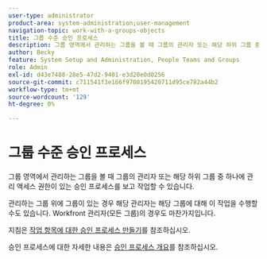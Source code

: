 ```yaml
---
user-type: administrator
product-area: system-administration;user-management
navigation-topic: work-with-a-groups-objects
title: 그룹 수준 승인 프로세스
description: 그룹 영역에서 관리하는 그룹을 볼 때 그룹의 관리자 또는 해당 하위 그룹 중 하나에 관리 액세스 권한이 있는 승인 프로세스를 보고 작업할 수 있습니다.
author: Becky
feature: System Setup and Administration, People Teams and Groups
role: Admin
exl-id: d43e7488-28e5-47d2-9401-e3d20e0d0256
source-git-commit: c711541f3e166f9700195420711d95ce782a44b2
workflow-type: tm+mt
source-wordcount: '129'
ht-degree: 0%

---
```


# 그룹 수준 승인 프로세스

그룹 영역에서 관리하는 그룹을 볼 때 그룹의 관리자 또는 해당 하위 그룹 중 하나에 관리 액세스 권한이 있는 승인 프로세스를 보고 작업할 수 있습니다.

관리하는 그룹 위에 그룹이 있는 경우 해당 관리자는 해당 그룹에 대해 이 작업을 수행할 수도 있습니다. Workfront 관리자(모든 그룹)의 경우도 마찬가지입니다.

지침은 [작업 항목에 대한 승인 프로세스 만들기](../../../administration-and-setup/customize-workfront/configure-approval-milestone-processes/create-approval-processes.md)를 참조하십시오.

승인 프로세스에 대한 자세한 내용은 [승인 프로세스 개요](../../../review-and-approve-work/manage-approvals/approval-process-in-workfront.md)를 참조하십시오.

